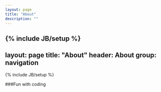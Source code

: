 ```yaml
---
layout: page
title: "About"
description: ""
---
```

{% include JB/setup %}
---
layout: page
title: "About"
header: About
group: navigation
---
{% include JB/setup %}

###Fun with coding

